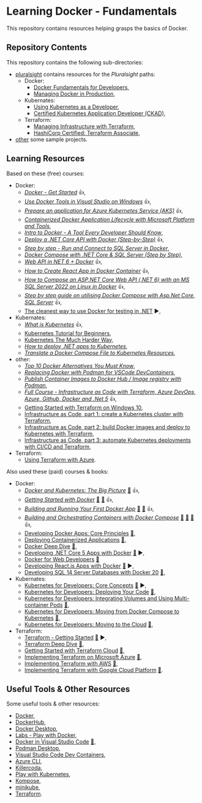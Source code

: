 # Learning Docker - Fundamentals

This repository contains resources helping grasps the basics of Docker.

## Repository Contents

This repository contains the following sub-directories:

- [pluralsight](pluralsight/) contains resources for the _Pluralsight_ paths:
  - Docker:
    - [Docker Fundamentals for Developers](https://app.pluralsight.com/paths/skills/docker-fundamentals-for-developers), 
    - [Managing Docker in Production](https://app.pluralsight.com/paths/skill/managing-docker-in-production),
  - Kubernates:
    - [Using Kubernetes as a Developer](https://app.pluralsight.com/paths/skills/using-kubernetes-as-a-developer),
    - [Certified Kubernetes Application Developer (CKAD)](https://app.pluralsight.com/paths/certificate/certified-kubernetes-application-developer-ckad),
  - Terraform:
    - [Managing Infrastructure with Terraform](https://app.pluralsight.com/paths/skill/managing-infrastructure-with-terraform),
    - [HashiCorp Certified: Terraform Associate](https://app.pluralsight.com/paths/certificate/hashicorp-certified-terraform-associate),
- [other](other/) some sample projects.

## Learning Resources

Based on these (free) courses:

- Docker:
  - _[Docker - Get Started](https://docs.docker.com/get-started/)_ :+1:,
  - _[Use Docker Tools in Visual Studio on Windows](https://learn.microsoft.com/en-us/dotnet/architecture/containerized-lifecycle/design-develop-containerized-apps/visual-studio-tools-for-docker)_ :+1:,
  - _[Prepare an application for Azure Kubernetes Service (AKS)](https://learn.microsoft.com/en-us/azure/aks/tutorial-kubernetes-prepare-app)_ :+1:,
  - _[Containerized Docker Application Lifecycle with Microsoft Platform and Tools](https://learn.microsoft.com/en-us/dotnet/architecture/containerized-lifecycle/)_,
  - _[Intro to Docker - A Tool Every Developer Should Know](https://youtu.be/WcQ3-M4-jik)_,
  - _[Deploy a .NET Core API with Docker (Step-by-Step)](https://youtu.be/f0lMGPB10bM)_ :+1:,
  - _[Step by step - Run and Connect to SQL Server in Docker](https://youtu.be/SJAl3vOX05M)_,
  - _[Docker Compose with .NET Core & SQL Server (Step by Step)](https://youtu.be/4V7CwC_4oss)_,
  - _[Web API in NET 6 + Docker](https://dev.to/berviantoleo/web-api-in-net-6-docker-41d5)_ :+1:,
  - _[How to Create React App in Docker Container](https://frontendguruji.com/blog/how-to-create-react-app-in-docker-container/)_ :+1:,
  - _[How to Compose an ASP.NET Core Web API (.NET 6) with an MS SQL Server 2022 on Linux in Docker](https://blog.christian-schou.dk/dockerize-net-core-web-api-with-ms-sql-server/)_ :+1:,
  - _[Step by step guide on utilising Docker Compose with Asp.Net Core, SQL Server](https://youtu.be/zrzdRINyYdM)_ :+1:,
  - [The cleanest way to use Docker for testing in .NET](https://youtu.be/8IRNC7qZBmk) :arrow_forward:,
- Kubernates:
  - _[What is Kubernetes](https://youtu.be/VnvRFRk_51k)_ :+1:,
  - [Kubernetes Tutorial for Beginners](https://youtu.be/X48VuDVv0do),
  - [Kubernetes The Much Harder Way](https://youtu.be/bpp5tpgU6CE),
  - _[How to deploy .NET apps to Kubernetes](https://youtu.be/cNlxPKy_NPA)_,
  - _[Translate a Docker Compose File to Kubernetes Resources](https://kubernetes.io/docs/tasks/configure-pod-container/translate-compose-kubernetes/)_,
- other:
  - _[Top 10 Docker Alternatives You Must Know](https://www.knowledgehut.com/blog/devops/docker-alternatives)_,
  - _[Replacing Docker with Podman for VSCode DevContainers](https://blog.lifeishao.com/2021/12/30/replacing-docker-with-podman-for-your-vscode-devcontainers/)_,
  - _[Publish Container Images to Docker Hub / Image registry with Podman](https://computingforgeeks.com/how-to-publish-docker-image-to-docker-hub-with-podman/)_,
  - _[Full Course - Infrastructure as Code with Terraform, Azure DevOps, Azure, Github, Docker and .Net 5](https://youtu.be/q4xNBqvD1uU)_ :+1:,
  - [Getting Started with Terraform on Windows 10](https://thomgreene.com/post/2020/2020-06-15-terraform-getting-started-windows/),
  - [Infrastructure as Code, part 1: create a Kubernetes cluster with Terraform](https://circleci.com/blog/learn-iac-part1/),
  - [Infrastructure as Code, part 2: build Docker images and deploy to Kubernetes with Terraform](https://circleci.com/blog/learn-iac-part02/),
  - [Infrastructure as Code, part 3: automate Kubernetes deployments with CI/CD and Terraform](https://circleci.com/blog/learn-iac-part3/),
- Terraform:
  - [Using Terraform with Azure](https://youtu.be/JKVkblsp3cM).

Also used these (paid) courses & books:

- Docker:
  - _[Docker and Kubernetes: The Big Picture](https://app.pluralsight.com/library/courses/docker-kubernetes-big-picture/table-of-contents)_ [:file_folder:](https://app.pluralsight.com/library/courses/docker-kubernetes-big-picture/exercise-files) :+1:,
  - _[Getting Started with Docker](https://app.pluralsight.com/library/courses/getting-started-docker/table-of-contents)_ [:file_folder:](https://app.pluralsight.com/library/courses/getting-started-docker/exercise-files) [:file_folder:](https://github.com/nigelpoulton/gsd) :+1:,
  - _[Building and Running Your First Docker App](https://app.pluralsight.com/library/courses/docker-building-running-first-app/table-of-contents)_ [:file_folder:](https://app.pluralsight.com/library/courses/docker-building-running-first-app/exercise-files) [:file_folder:](https://github.com/DanWahlin/NodeExpressMongoDBDockerApp) :+1:,
  - _[Building and Orchestrating Containers with Docker Compose](https://app.pluralsight.com/library/courses/docker-compose-building-orchestrating-containers/table-of-contents)_ [:file_folder:](https://app.pluralsight.com/library/courses/docker-compose-building-orchestrating-containers/exercise-files) [:file_folder:](https://github.com/DanWahlin/NodeExpressMongoDBDockerApp) [:file_folder:](https://github.com/DanWahlin/CodeWithDanDockerServices) :+1:,
  - [Developing Docker Apps: Core Principles](https://app.pluralsight.com/library/courses/docker-apps-developing-core-principles/table-of-contents) [:file_folder:](https://app.pluralsight.com/library/courses/docker-apps-developing-core-principles/exercise-files),
  - [Deploying Containerized Applications](https://app.pluralsight.com/library/courses/deploying-containerized-applications/table-of-contents) [:file_folder:](https://app.pluralsight.com/library/courses/deploying-containerized-applications/exercise-files),
  - [Docker Deep Dive](https://app.pluralsight.com/library/courses/docker-deep-dive-update/table-of-contents) [:file_folder:](https://app.pluralsight.com/library/courses/docker-deep-dive-update/exercise-files),
  - [Developing .NET Core 5 Apps with Docker](https://app.pluralsight.com/library/courses/docker-dot-net-core-apps-developing/table-of-contents) [:file_folder:](https://app.pluralsight.com/library/courses/docker-dot-net-core-apps-developing/exercise-files) :arrow_forward:,
  - [Docker for Web Developers](https://app.pluralsight.com/library/courses/docker-web-development/table-of-contents) [:file_folder:](https://app.pluralsight.com/library/courses/docker-web-developers/exercise-files)
  - [Developing React.js Apps with Docker](https://app.pluralsight.com/library/courses/reactjs-apps-docker-developing/table-of-contents) [:file_folder:](https://app.pluralsight.com/library/courses/reactjs-apps-docker-developing/exercise-files) :arrow_forward:,
  - [Developing SQL 14 Server Databases with Docker 20](https://app.pluralsight.com/library/courses/sql-server-databases-docker-developing/table-of-contents) [:file_folder:](https://app.pluralsight.com/library/courses/sql-server-databases-docker-developing/exercise-files),
- Kubernates:
  - [Kubernetes for Developers: Core Concepts](https://app.pluralsight.com/library/courses/kubernetes-developers-core-concepts/table-of-contents) [:file_folder:](https://app.pluralsight.com/library/courses/kubernetes-developers-core-concepts/exercise-files) ▶️,
  - [Kubernetes for Developers: Deploying Your Code](https://app.pluralsight.com/library/courses/kubernetes-developers-deploying-code/table-of-contents) [:file_folder:](https://app.pluralsight.com/library/courses/kubernetes-developers-deploying-code/exercise-files),
  - [Kubernetes for Developers: Integrating Volumes and Using Multi-container Pods](https://app.pluralsight.com/library/courses/kubernetes-developers-integrating-volumes-using-multi-container-pods/table-of-contents) [:file_folder:](https://app.pluralsight.com/library/courses/kubernetes-developers-integrating-volumes-using-multi-container-pods/exercise-files),
  - [Kubernetes for Developers: Moving from Docker Compose to Kubernetes](https://app.pluralsight.com/library/courses/kubernetes-developers-docker-compose-kubernetes/table-of-contents) [:file_folder:](https://app.pluralsight.com/library/courses/kubernetes-developers-docker-compose-kubernetes/exercise-files),
  - [Kubernetes for Developers: Moving to the Cloud](https://app.pluralsight.com/library/courses/kubernetes-developers-moving-cloud/table-of-contents) [:file_folder:](https://app.pluralsight.com/library/courses/kubernetes-developers-moving-cloud/exercise-files),
- Terraform:
  - [Terraform - Getting Started](https://app.pluralsight.com/library/courses/terraform-getting-started-2021/table-of-contents) [:file_folder:](https://app.pluralsight.com/library/courses/terraform-getting-started-2021/exercise-files) ▶️,
  - [Terraform Deep Dive](https://app.pluralsight.com/library/courses/terraform-deep-dive/table-of-contents) [:file_folder:](https://app.pluralsight.com/library/courses/terraform-deep-dive/exercise-files),
  - [Getting Started with Terraform Cloud](https://app.pluralsight.com/library/courses/terraform-cloud-getting-started/table-of-contents) [:file_folder:](https://app.pluralsight.com/library/courses/terraform-cloud-getting-started/exercise-files),
  - [Implementing Terraform on Microsoft Azure](https://app.pluralsight.com/library/courses/implementing-terraform-microsoft-azure/table-of-contents) [:file_folder:](https://app.pluralsight.com/library/courses/implementing-terraform-microsoft-azure/exercise-files),
  - [Implementing Terraform with AWS](https://app.pluralsight.com/library/courses/implementing-terraform-aws/table-of-contents) [:file_folder:](https://app.pluralsight.com/library/courses/implementing-terraform-aws/exercise-files),
  - [Implementing Terraform with Google Cloud Platform](https://app.pluralsight.com/library/courses/terraform-google-cloud-platform-implementing/table-of-contents) [:file_folder:](https://app.pluralsight.com/library/courses/terraform-google-cloud-platform-implementing/exercise-files).

## Useful Tools & Other Resources

Some useful tools & other resources:

- [Docker](https://www.docker.com/),
- [DockerHub](https://hub.docker.com/),
- [Docker Desktop](https://www.docker.com/products/docker-desktop/),
- [Labs - Play with Docker](https://labs.play-with-docker.com/),
- [Docker in Visual Studio Code](https://code.visualstudio.com/docs/containers/overview) [:file_folder:](https://marketplace.visualstudio.com/items?itemName=ms-azuretools.vscode-docker),
- [Podman Desktop](https://podman-desktop.io/),
- [Visual Studio Code Dev Containers](https://code.visualstudio.com/docs/devcontainers/create-dev-container),
- [Azure CLI](https://learn.microsoft.com/en-us/cli/azure/install-azure-cli),
- [Killercoda](https://killercoda.com/playgrounds/scenario/kubernetes),
- [Play with Kubernetes](https://labs.play-with-k8s.com/),
- [Kompose](https://kompose.io/),
- [minikube](https://github.com/kubernetes/minikube),
- [Terraform](https://www.terraform.io/).

